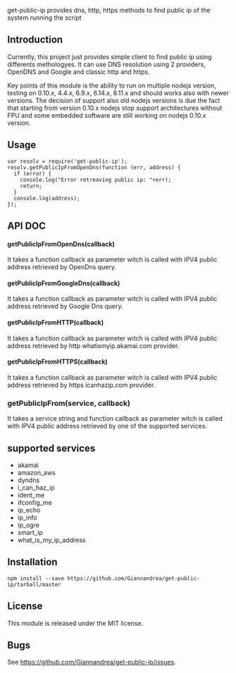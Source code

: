 get-public-ip provides dns, http, https methods to find public ip of the system running the script

## Introduction

Currently, this project just provides simple client to find public ip using differents methologyes.
It can use DNS resolution using 2 providers, OpenDNS and Google and classic http and https.

Key points of this module is the ability to run on multiple nodejs version, testing on 0.10.x, 4.4.x, 6.9.x, 6.14.x, 8.11.x and should works also with newer versions. 
The decision of support also old nodejs versions is due the fact that starting from version 0.10.x nodejs stop support architectures without FPU and some embedded software are still working on nodejs 0.10.x version.

## Usage

    var resolv = require('get-public-ip');
    resolv.getPublicIpFromOpenDns(function (err, address) {
      if (error) {
        console.log("Error retreaving public ip: "+err);
        return;
      }
      console.log(address); 
    });


## API DOC

#### getPublicIpFromOpenDns(callback)
It takes a function callback as parameter witch is called with IPV4 public address retrieved by OpenDns query.

#### getPublicIpFromGoogleDns(callback)
It takes a function callback as parameter witch is called with IPV4 public address retrieved by Google Dns query.

#### getPublicIpFromHTTP(callback)
It takes a function callback as parameter witch is called with IPV4 public address retrieved by http whatismyip.akamai.com provider.

#### getPublicIpFromHTTPS(callback)
It takes a function callback as parameter witch is called with IPV4 public address retrieved by https icanhazip.com provider.

### getPublicIpFrom(service, callback)
It takes a service string and function callback as parameter witch is called with IPV4 public address retrieved by one of the supported services.

## supported services
- akamai
- amazon_aws
- dyndns
- i_can_haz_ip
- ident_me
- ifconfig_me
- ip_echo
- ip_info
- ip_ogre
- smart_ip
- what_is_my_ip_address

## Installation
    
    npm install --save https://github.com/Giannandrea/get-public-ip/tarball/master

## License

This module is released under the MIT license.

## Bugs

See <https://github.com/Giannandrea/get-public-ip/issues>.
